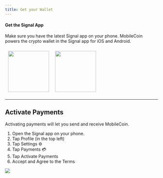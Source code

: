 ```yaml
---
title: Get your Wallet
---
```

#### **Get the Signal App**
Make sure you have the latest Signal app on your phone. MobileCoin powers the crypto wallet in the Signal app for iOS and Android. 

<a href="https://signal.org/install/">
 <img src="/native_images/appstore.svg" width="135px" style="margin:10px;" /><img src="/native_images/playstore.png" width="135px" style="margin:10px;" />
 </a>
 

* * * * *

Activate Payments
-----------------
Activating payments will let you send and receive MobileCoin.
1. Open the Signal app on your phone.
2. Tap Profile (in the top left) 
3. Tap Settings ⚙️ 
4. Tap Payments 💳 
5. Tap Activate Payments
6. Accept and Agree to the Terms

![](https://images.squarespace-cdn.com/content/v1/624b284acc6f4b3917c9d40d/7f1400e3-a06d-47b3-b6ce-bd2a5045ab62/gif.gif?format=750w)
